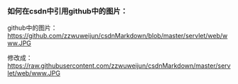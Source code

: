 ### 如何在csdn中引用github中的图片：



github中的图片：https://github.com/zzwuweijun/csdnMarkdown/blob/master/servlet/web/www.JPG

修改成：https://raw.githubusercontent.com/zzwuweijun/csdnMarkdown/master/servlet/web/www.JPG